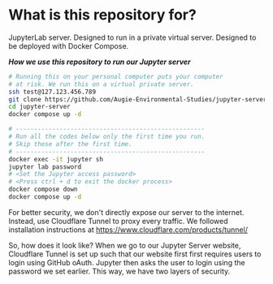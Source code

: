 # What is this repository for?

JupyterLab server. Designed to run in a private virtual server.
Designed to be deployed with Docker Compose.

***How we use this repository to run our Jupyter server***<br>
```bash
# Running this on your personal computer puts your computer
# at risk. We run this on a virtual private server.
ssh test@127.123.456.789
git clone https://github.com/Augie-Environmental-Studies/jupyter-server.git
cd jupyter-server
docker compose up -d

# ----------------------------------------------------
# Run all the codes below only the first time you run.
# Skip these after the first time.
# ----------------------------------------------------
docker exec -it jupyter sh
jupyter lab password
# <Set the Jupyter access password>
# <Press ctrl + d to exit the docker process>
docker compose down
docker compose up -d
```

For better security, we don't directly expose
our server to the internet. Instead, use Cloudflare Tunnel
to proxy every traffic. We followed installation instructions at
https://www.cloudflare.com/products/tunnel/

So, how does it look like? When we go to our
Jupyter Server website,
Cloudflare Tunnel is set up such that our website first
first requires users to login using GitHub oAuth.
Jupyter then asks the user to login using the password
we set earlier. This way, we have two layers of security.

<br>
<br>
